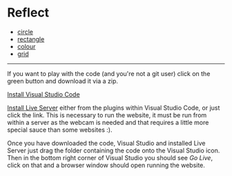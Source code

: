 # Reflect

- [circle](circle)
- [rectangle](rectangle)
- [colour](colour)
- [grid](grid)

<hr>

If you want to play with the code (and you're not a git user) click on the green button and download it via a zip. 

[Install Visual Studio Code](https://code.visualstudio.com)

[Install Live Server](https://marketplace.visualstudio.com/items?itemName=ritwickdey.LiveServer) either from the plugins within Visual Studio Code, or just click the link. This is necessary to run the website, it must be run from within a server as the webcam is needed and that requires a little more special sauce than some websites :).

Once you have downloaded the code, Visual Studio and installed Live Server just drag the folder containing the code onto the Visual Studio icon. Then in the bottom right corner of Visual Studio you should see _Go Live_, click on that and a browser window should open running the website.
